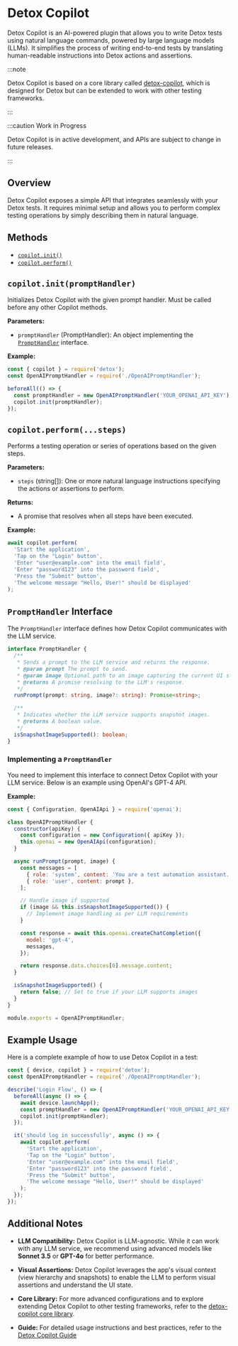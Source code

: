 # Detox Copilot

Detox Copilot is an AI-powered plugin that allows you to write Detox tests using natural language commands, powered by large language models (LLMs). It simplifies the process of writing end-to-end tests by translating human-readable instructions into Detox actions and assertions.

:::note

Detox Copilot is based on a core library called [detox-copilot](https://github.com/wix-incubator/detox-copilot), which is designed for Detox but can be extended to work with other testing frameworks.

:::

:::caution Work in Progress

Detox Copilot is in active development, and APIs are subject to change in future releases.

:::

## Overview

Detox Copilot exposes a simple API that integrates seamlessly with your Detox tests. It requires minimal setup and allows you to perform complex testing operations by simply describing them in natural language.

## Methods

- [`copilot.init()`](#copilotinitprompthandler)
- [`copilot.perform()`](#copilotperformsteps)

## `copilot.init(promptHandler)`

Initializes Detox Copilot with the given prompt handler. Must be called before any other Copilot methods.

**Parameters:**

- `promptHandler` (PromptHandler): An object implementing the [`PromptHandler`](#prompthandler-interface) interface.

**Example:**

```javascript
const { copilot } = require('detox');
const OpenAIPromptHandler = require('./OpenAIPromptHandler');

beforeAll(() => {
  const promptHandler = new OpenAIPromptHandler('YOUR_OPENAI_API_KEY');
  copilot.init(promptHandler);
});
```

## `copilot.perform(...steps)`

Performs a testing operation or series of operations based on the given steps.

**Parameters:**

- `steps` (string[]): One or more natural language instructions specifying the actions or assertions to perform.

**Returns:**

- A promise that resolves when all steps have been executed.

**Example:**

```javascript
await copilot.perform(
  'Start the application',
  'Tap on the "Login" button',
  'Enter "user@example.com" into the email field',
  'Enter "password123" into the password field',
  'Press the "Submit" button',
  'The welcome message "Hello, User!" should be displayed'
);
```

## `PromptHandler` Interface

The `PromptHandler` interface defines how Detox Copilot communicates with the LLM service.

```typescript
interface PromptHandler {
  /**
   * Sends a prompt to the LLM service and returns the response.
   * @param prompt The prompt to send.
   * @param image Optional path to an image capturing the current UI state.
   * @returns A promise resolving to the LLM's response.
   */
  runPrompt(prompt: string, image?: string): Promise<string>;

  /**
   * Indicates whether the LLM service supports snapshot images.
   * @returns A boolean value.
   */
  isSnapshotImageSupported(): boolean;
}
```

### Implementing a `PromptHandler`

You need to implement this interface to connect Detox Copilot with your LLM service. Below is an example using OpenAI's GPT-4 API.

**Example:**

```javascript
const { Configuration, OpenAIApi } = require('openai');

class OpenAIPromptHandler {
  constructor(apiKey) {
    const configuration = new Configuration({ apiKey });
    this.openai = new OpenAIApi(configuration);
  }

  async runPrompt(prompt, image) {
    const messages = [
      { role: 'system', content: 'You are a test automation assistant.' },
      { role: 'user', content: prompt },
    ];

    // Handle image if supported
    if (image && this.isSnapshotImageSupported()) {
      // Implement image handling as per LLM requirements
    }

    const response = await this.openai.createChatCompletion({
      model: 'gpt-4',
      messages,
    });

    return response.data.choices[0].message.content;
  }

  isSnapshotImageSupported() {
    return false; // Set to true if your LLM supports images
  }
}

module.exports = OpenAIPromptHandler;
```

## Example Usage

Here is a complete example of how to use Detox Copilot in a test:

```javascript
const { device, copilot } = require('detox');
const OpenAIPromptHandler = require('./OpenAIPromptHandler');

describe('Login Flow', () => {
  beforeAll(async () => {
    await device.launchApp();
    const promptHandler = new OpenAIPromptHandler('YOUR_OPENAI_API_KEY');
    copilot.init(promptHandler);
  });

  it('should log in successfully', async () => {
    await copilot.perform(
      'Start the application',
      'Tap on the "Login" button',
      'Enter "user@example.com" into the email field',
      'Enter "password123" into the password field',
      'Press the "Submit" button',
      'The welcome message "Hello, User!" should be displayed'
    );
  });
});
```

## Additional Notes

- **LLM Compatibility:** Detox Copilot is LLM-agnostic. While it can work with any LLM service, we recommend using advanced models like **Sonnet 3.5** or **GPT-4o** for better performance.

- **Visual Assertions:** Detox Copilot leverages the app's visual context (view hierarchy and snapshots) to enable the LLM to perform visual assertions and understand the UI state.

- **Core Library:** For more advanced configurations and to explore extending Detox Copilot to other testing frameworks, refer to the [detox-copilot core library](https://github.com/wix-incubator/detox-copilot).

- **Guide:** For detailed usage instructions and best practices, refer to the [Detox Copilot Guide]


[Detox Copilot Guide]: /docs/guides/testing-with-copilot
